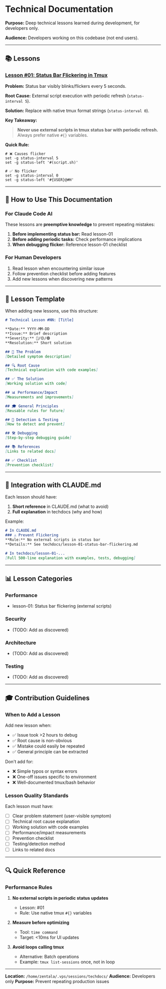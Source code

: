 # Technical Documentation

**Purpose:** Deep technical lessons learned during development, for developers only.

**Audience:** Developers working on this codebase (not end users).

---

## 📚 Lessons

### [Lesson #01: Status Bar Flickering in Tmux](lesson-01-status-bar-flickering.md)

**Problem:** Status bar visibly blinks/flickers every 5 seconds.

**Root Cause:** External script execution with periodic refresh (`status-interval 5`).

**Solution:** Replace with native tmux format strings (`status-interval 0`).

**Key Takeaway:**
> **Never use external scripts in tmux status bar with periodic refresh.**
> Always prefer native `#{}` variables.

**Quick Rule:**
```tmux
# ❌ Causes flicker
set -g status-interval 5
set -g status-left '#(script.sh)'

# ✅ No flicker
set -g status-interval 0
set -g status-left '#{USER}@#H'
```

---

## 🎯 How to Use This Documentation

### For Claude Code AI

These lessons are **preemptive knowledge** to prevent repeating mistakes:

1. **Before implementing status bar:** Read lesson-01
2. **Before adding periodic tasks:** Check performance implications
3. **When debugging flicker:** Reference lesson-01 checklist

### For Human Developers

1. Read lesson when encountering similar issue
2. Follow prevention checklist before adding features
3. Add new lessons when discovering new patterns

---

## 📝 Lesson Template

When adding new lessons, use this structure:

```markdown
# Technical Lesson #NN: [Title]

**Date:** YYYY-MM-DD
**Issue:** Brief description
**Severity:** 🔴/🟡/🟢
**Resolution:** Short solution

## 🐛 The Problem
[Detailed symptom description]

## 🔍 Root Cause
[Technical explanation with code examples]

## ✅ The Solution
[Working solution with code]

## 📊 Performance/Impact
[Measurements and improvements]

## 🎓 General Principles
[Reusable rules for future]

## 🔬 Detection & Testing
[How to detect and prevent]

## 🛠️ Debugging
[Step-by-step debugging guide]

## 📚 References
[Links to related docs]

## ✅ Checklist
[Prevention checklist]
```

---

## 🔗 Integration with CLAUDE.md

Each lesson should have:
1. **Short reference** in CLAUDE.md (what to avoid)
2. **Full explanation** in techdocs (why and how)

Example:
```markdown
# In CLAUDE.md
### ⚠️ Prevent Flickering
**Rule:** No external scripts in status bar
**Details:** See techdocs/lesson-01-status-bar-flickering.md

# In techdocs/lesson-01-...
[Full 500-line explanation with examples, tests, debugging]
```

---

## 📊 Lesson Categories

### Performance
- lesson-01: Status bar flickering (external scripts)

### Security
- (TODO: Add as discovered)

### Architecture
- (TODO: Add as discovered)

### Testing
- (TODO: Add as discovered)

---

## 🎓 Contribution Guidelines

### When to Add a Lesson

Add new lesson when:
- ✅ Issue took >2 hours to debug
- ✅ Root cause is non-obvious
- ✅ Mistake could easily be repeated
- ✅ General principle can be extracted

Don't add for:
- ❌ Simple typos or syntax errors
- ❌ One-off issues specific to environment
- ❌ Well-documented tmux/bash behavior

### Lesson Quality Standards

Each lesson must have:
- [ ] Clear problem statement (user-visible symptom)
- [ ] Technical root cause explanation
- [ ] Working solution with code examples
- [ ] Performance/impact measurements
- [ ] Prevention checklist
- [ ] Testing/detection method
- [ ] Links to related docs

---

## 🔍 Quick Reference

### Performance Rules

1. **No external scripts in periodic status updates**
   - Lesson: #01
   - Rule: Use native tmux `#{}` variables

2. **Measure before optimizing**
   - Tool: `time command`
   - Target: <10ms for UI updates

3. **Avoid loops calling tmux**
   - Alternative: Batch operations
   - Example: `tmux list-sessions` once, not in loop

---

**Location:** `/home/zentala/.vps/sessions/techdocs/`
**Audience:** Developers only
**Purpose:** Prevent repeating production issues
